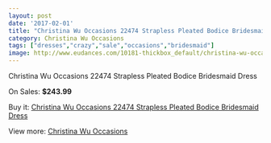 ```yaml
---
layout: post
date: '2017-02-01'
title: "Christina Wu Occasions 22474 Strapless Pleated Bodice Bridesmaid Dress"
category: Christina Wu Occasions
tags: ["dresses","crazy","sale","occasions","bridesmaid"]
image: http://www.eudances.com/10181-thickbox_default/christina-wu-occasions-22474-strapless-pleated-bodice-bridesmaid-dress.jpg
---
```

Christina Wu Occasions 22474 Strapless Pleated Bodice Bridesmaid Dress

On Sales: **$243.99**
<a href="https://www.eudances.com/en/christina-wu-occasions/3334-christina-wu-occasions-22474-strapless-pleated-bodice-bridesmaid-dress.html"><amp-img layout="responsive" width="600" height="600" src="//www.eudances.com/10181-thickbox_default/christina-wu-occasions-22474-strapless-pleated-bodice-bridesmaid-dress.jpg" alt="Christina Wu Occasions 22474 Strapless Pleated Bodice Bridesmaid Dress 0" /></a>
<a href="https://www.eudances.com/en/christina-wu-occasions/3334-christina-wu-occasions-22474-strapless-pleated-bodice-bridesmaid-dress.html"><amp-img layout="responsive" width="600" height="600" src="//www.eudances.com/10184-thickbox_default/christina-wu-occasions-22474-strapless-pleated-bodice-bridesmaid-dress.jpg" alt="Christina Wu Occasions 22474 Strapless Pleated Bodice Bridesmaid Dress 1" /></a>
<a href="https://www.eudances.com/en/christina-wu-occasions/3334-christina-wu-occasions-22474-strapless-pleated-bodice-bridesmaid-dress.html"><amp-img layout="responsive" width="600" height="600" src="//www.eudances.com/10183-thickbox_default/christina-wu-occasions-22474-strapless-pleated-bodice-bridesmaid-dress.jpg" alt="Christina Wu Occasions 22474 Strapless Pleated Bodice Bridesmaid Dress 2" /></a>
<a href="https://www.eudances.com/en/christina-wu-occasions/3334-christina-wu-occasions-22474-strapless-pleated-bodice-bridesmaid-dress.html"><amp-img layout="responsive" width="600" height="600" src="//www.eudances.com/10182-thickbox_default/christina-wu-occasions-22474-strapless-pleated-bodice-bridesmaid-dress.jpg" alt="Christina Wu Occasions 22474 Strapless Pleated Bodice Bridesmaid Dress 3" /></a>

Buy it: [Christina Wu Occasions 22474 Strapless Pleated Bodice Bridesmaid Dress](https://www.eudances.com/en/christina-wu-occasions/3334-christina-wu-occasions-22474-strapless-pleated-bodice-bridesmaid-dress.html "Christina Wu Occasions 22474 Strapless Pleated Bodice Bridesmaid Dress")

View more: [Christina Wu Occasions](https://www.eudances.com/en/59-christina-wu-occasions "Christina Wu Occasions")